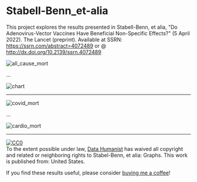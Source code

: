 # Stabell-Benn_et-alia
This project explores the results presented in Stabell-Benn, et alia, "Do Adenovirus-Vector Vaccines Have Beneficial Non-Specific Effects?" (5 April 2022).  The Lancet (preprint). Available at SSRN: https://ssrn.com/abstract=4072489 or @ http://dx.doi.org/10.2139/ssrn.4072489


![all_cause_mort](https://user-images.githubusercontent.com/12042357/166860788-f2b8f83c-05eb-4bbf-b31a-9c219a565674.png)

<p> ... </p>


![chart](https://user-images.githubusercontent.com/12042357/166860814-0e824268-0454-4b40-8764-0d253256e91c.png)

<hr/>

![covid_mort](https://user-images.githubusercontent.com/12042357/166860834-d974d567-ee70-4b6b-88bd-8101de09c4fa.png)


<p> ... </p>

![cardio_mort](https://user-images.githubusercontent.com/12042357/166860851-c0cf8fb1-9dc1-453e-95ea-7d3544c8e0c9.png)


<hr />

<p xmlns:dct="http://purl.org/dc/terms/" xmlns:vcard="http://www.w3.org/2001/vcard-rdf/3.0#">
  <a rel="license"
     href="http://creativecommons.org/publicdomain/zero/1.0/">
    <img src="https://licensebuttons.net/p/zero/1.0/88x31.png" style="border-style: none;" alt="CC0" />
  </a>
  <br />
  To the extent possible under law,
  <a rel="dct:publisher"
     href="https://github.com/Thom-J-H/map_Gap_2_Tidy">
    <span property="dct:title">Data Humanist</span></a>
  has waived all copyright and related or neighboring rights to
  <span property="dct:title">Stabel-Benn, et alia: Graphs</span>.
This work is published from:
<span property="vcard:Country" datatype="dct:ISO3166"
      content="US" about="https://github.com/Thom-J-H/map_Gap_2_Tidy">
  United States</span>.
</p>

If you find these results useful, please consider <a href = "http://buymeacoffee.com/datahumanist">buying me a coffee</a>!


